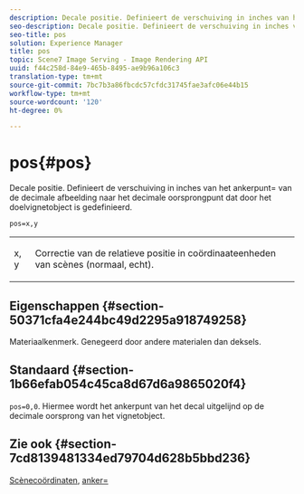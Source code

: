 ```yaml
---
description: Decale positie. Definieert de verschuiving in inches van het ankerpunt= van de decimale afbeelding naar het decimale oorsprongpunt dat door het doelvignetobject is gedefinieerd.
seo-description: Decale positie. Definieert de verschuiving in inches van het ankerpunt= van de decimale afbeelding naar het decimale oorsprongpunt dat door het doelvignetobject is gedefinieerd.
seo-title: pos
solution: Experience Manager
title: pos
topic: Scene7 Image Serving - Image Rendering API
uuid: f44c258d-84e9-465b-8495-ae9b96a106c3
translation-type: tm+mt
source-git-commit: 7bc7b3a86fbcdc57cfdc31745fae3afc06e44b15
workflow-type: tm+mt
source-wordcount: '120'
ht-degree: 0%

---
```



# pos{#pos}

Decale positie. Definieert de verschuiving in inches van het ankerpunt= van de decimale afbeelding naar het decimale oorsprongpunt dat door het doelvignetobject is gedefinieerd.

`pos=x,y`

<table id="simpletable_DB3B64EFB67A47AD843812324ABFAE45"> 
 <tr class="strow"> 
  <td class="stentry"> <p><span class="varname"> x</span>,<span class="varname"> y</span> </p></td> 
  <td class="stentry"> <p>Correctie van de relatieve positie in coördinaateenheden van scènes (normaal, echt). </p></td> 
 </tr> 
</table>

## Eigenschappen {#section-50371cfa4e244bc49d2295a918749258}

Materiaalkenmerk. Genegeerd door andere materialen dan deksels.

## Standaard {#section-1b66efab054c45ca8d67d6a9865020f4}

`pos=0,0`. Hiermee wordt het ankerpunt van het decal uitgelijnd op de decimale oorsprong van het vignetobject.

## Zie ook {#section-7cd8139481334ed79704d628b5bbd236}

[Scènecoördinaten](../../../../../ir-api/http-protocol/image-rendering-api-ref/c-ir-http-protocol-ref/c-ir-http-protocol-syntax-and-features/c-ir-vignettes/c-ir-scene-coordinates.md#concept-528507024fa640b19a2631357febf7f1),  [anker=](../../../../../ir-api/http-protocol/image-rendering-api-ref/c-ir-http-protocol-ref/c-ir-http-protocol-command-reference/r-ir-http-anchor.md#reference-d53923d785c9442997dc7f2199524c26)
